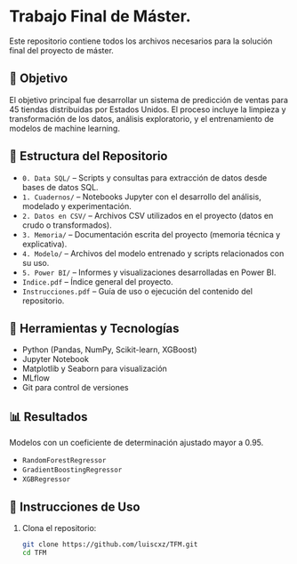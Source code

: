 # Trabajo Final de Máster.

Este repositorio contiene todos los archivos necesarios para la solución final del proyecto de máster. 

## 🎯 Objetivo

El objetivo principal fue desarrollar un sistema de predicción de ventas para 45 tiendas distribuidas por Estados Unidos. El proceso incluye la limpieza y transformación de los datos, análisis exploratorio, y el entrenamiento de modelos de machine learning.

## 📁 Estructura del Repositorio

- `0. Data SQL/` – Scripts y consultas para extracción de datos desde bases de datos SQL.
- `1. Cuadernos/` – Notebooks Jupyter con el desarrollo del análisis, modelado y experimentación.
- `2. Datos en CSV/` – Archivos CSV utilizados en el proyecto (datos en crudo o transformados).
- `3. Memoria/` – Documentación escrita del proyecto (memoria técnica y explicativa).
- `4. Modelo/` – Archivos del modelo entrenado y scripts relacionados con su uso.
- `5. Power BI/` – Informes y visualizaciones desarrolladas en Power BI.
- `Indice.pdf` – Índice general del proyecto.
- `Instrucciones.pdf` – Guía de uso o ejecución del contenido del repositorio.


## 🧰 Herramientas y Tecnologías

- Python (Pandas, NumPy, Scikit-learn, XGBoost)
- Jupyter Notebook
- Matplotlib y Seaborn para visualización
- MLflow
- Git para control de versiones

## 📊 Resultados
Modelos con un coeficiente de determinación ajustado mayor a 0.95.
- `RandomForestRegressor`
- `GradientBoostingRegressor`
- `XGBRegressor`

## 🚀 Instrucciones de Uso

1. Clona el repositorio:
   ```bash
   git clone https://github.com/luiscxz/TFM.git
   cd TFM
